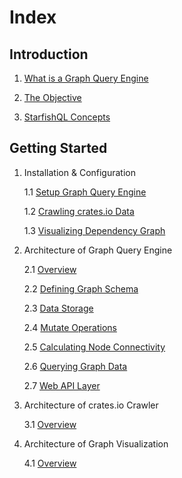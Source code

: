 # Index

## Introduction

1. [What is a Graph Query Engine](00-introduction/01-graph-query-engine.md)

3. [The Objective](00-introduction/02-objective.md)

3. [StarfishQL Concepts](00-introduction/03-starfish-ql.md)

## Getting Started

1. Installation & Configuration

	1.1 [Setup Graph Query Engine](01-install-and-config/01-setup-graph-queery-engine.md)

	1.2 [Crawling crates.io Data](01-install-and-config/02-crawling-crates-io-data.md)

	1.3 [Visualizing Dependency Graph](01-install-and-config/03-visualizing-dependency-graph.md)

2. Architecture of Graph Query Engine

	2.1 [Overview](02-architecture-of-graph-query-engine/01-overview.md)

	2.2 [Defining Graph Schema](02-architecture-of-graph-query-engine/02-defining-graph-schema.md)

	2.3 [Data Storage](02-architecture-of-graph-query-engine/03-data-storage.md)

	2.4 [Mutate Operations](02-architecture-of-graph-query-engine/04-mutate-operations.md)

	2.5 [Calculating Node Connectivity](02-architecture-of-graph-query-engine/05-calculating-node-connectivity.md)

	2.6 [Querying Graph Data](02-architecture-of-graph-query-engine/06-querying-graph-data.md)

	2.7 [Web API Layer](02-architecture-of-graph-query-engine/07-web-api-layer.md)

3. Architecture of crates.io Crawler

	3.1 [Overview](03-architecture-of-crates-io-crawler/01-overview.md)

4. Architecture of Graph Visualization

	4.1 [Overview](04-architecture-of-graph-visualization/01-overview.md)
